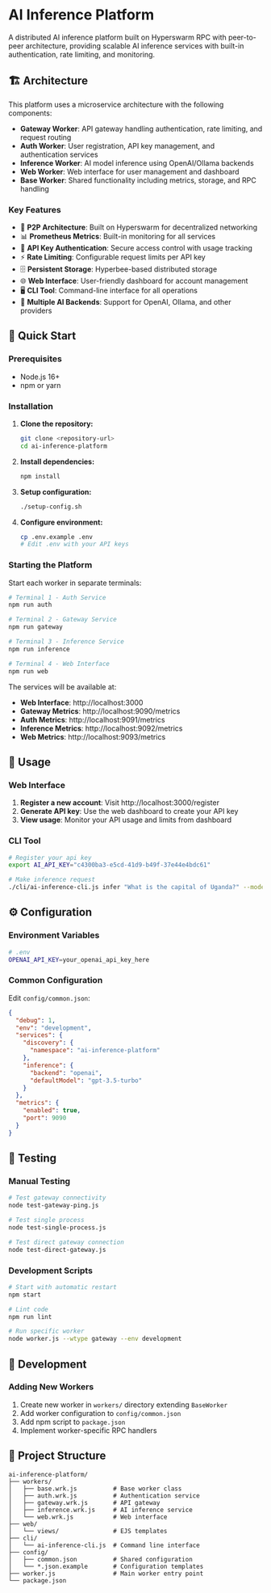 # AI Inference Platform

A distributed AI inference platform built on Hyperswarm RPC with peer-to-peer architecture, providing scalable AI inference services with built-in authentication, rate limiting, and monitoring.

## 🏗️ Architecture

This platform uses a microservice architecture with the following components:

- **Gateway Worker**: API gateway handling authentication, rate limiting, and request routing
- **Auth Worker**: User registration, API key management, and authentication services  
- **Inference Worker**: AI model inference using OpenAI/Ollama backends
- **Web Worker**: Web interface for user management and dashboard
- **Base Worker**: Shared functionality including metrics, storage, and RPC handling

### Key Features

- 🔗 **P2P Architecture**: Built on Hyperswarm for decentralized networking
- 📊 **Prometheus Metrics**: Built-in monitoring for all services
- 🔐 **API Key Authentication**: Secure access control with usage tracking
- ⚡ **Rate Limiting**: Configurable request limits per API key
- 🗄️ **Persistent Storage**: Hyperbee-based distributed storage
- 🌐 **Web Interface**: User-friendly dashboard for account management
- 🖥️ **CLI Tool**: Command-line interface for all operations
- 🤖 **Multiple AI Backends**: Support for OpenAI, Ollama, and other providers

## 🚀 Quick Start

### Prerequisites

- Node.js 16+ 
- npm or yarn

### Installation

1. **Clone the repository:**
   ```bash
   git clone <repository-url>
   cd ai-inference-platform
   ```

2. **Install dependencies:**
   ```bash
   npm install
   ```

3. **Setup configuration:**
   ```bash
   ./setup-config.sh
   ```

4. **Configure environment:**
   ```bash
   cp .env.example .env
   # Edit .env with your API keys
   ```

### Starting the Platform

Start each worker in separate terminals:

```bash
# Terminal 1 - Auth Service
npm run auth

# Terminal 2 - Gateway Service  
npm run gateway

# Terminal 3 - Inference Service
npm run inference

# Terminal 4 - Web Interface
npm run web
```

The services will be available at:
- **Web Interface**: http://localhost:3000
- **Gateway Metrics**: http://localhost:9090/metrics
- **Auth Metrics**: http://localhost:9091/metrics
- **Inference Metrics**: http://localhost:9092/metrics
- **Web Metrics**: http://localhost:9093/metrics

## 📖 Usage

### Web Interface

1. **Register a new account**: Visit http://localhost:3000/register
2. **Generate API key**: Use the web dashboard to create your API key
3. **View usage**: Monitor your API usage and limits from dashboard

### CLI Tool

```bash
# Register your api key
export AI_API_KEY="c4300ba3-e5cd-41d9-b49f-37e44e4bdc61" 

# Make inference request
./cli/ai-inference-cli.js infer "What is the capital of Uganda?" --model gpt-3.5-turbo
```

## ⚙️ Configuration

### Environment Variables

```bash
# .env
OPENAI_API_KEY=your_openai_api_key_here
```

### Common Configuration

Edit `config/common.json`:

```json
{
  "debug": 1,
  "env": "development",
  "services": {
    "discovery": {
      "namespace": "ai-inference-platform"
    },
    "inference": {
      "backend": "openai",
      "defaultModel": "gpt-3.5-turbo"
    }
  },
  "metrics": {
    "enabled": true,
    "port": 9090
  }
}
```

## 🧪 Testing

### Manual Testing

```bash
# Test gateway connectivity
node test-gateway-ping.js

# Test single process
node test-single-process.js

# Test direct gateway connection
node test-direct-gateway.js
```

### Development Scripts

```bash
# Start with automatic restart
npm start

# Lint code
npm run lint

# Run specific worker
node worker.js --wtype gateway --env development
```

## 🔧 Development

### Adding New Workers

1. Create new worker in `workers/` directory extending `BaseWorker`
2. Add worker configuration to `config/common.json`
3. Add npm script to `package.json`
4. Implement worker-specific RPC handlers

## 📁 Project Structure

```
ai-inference-platform/
├── workers/
│   ├── base.wrk.js          # Base worker class
│   ├── auth.wrk.js          # Authentication service
│   ├── gateway.wrk.js       # API gateway
│   ├── inference.wrk.js     # AI inference service
│   └── web.wrk.js           # Web interface
├── web/
│   └── views/               # EJS templates
├── cli/
│   └── ai-inference-cli.js  # Command line interface
├── config/
│   ├── common.json          # Shared configuration
│   └── *.json.example       # Configuration templates
├── worker.js                # Main worker entry point
└── package.json
```